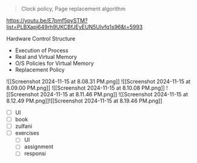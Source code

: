 > Clock policy, Page replacement algorithm

https://youtu.be/E7pmf5pySTM?list=PLBXapj649rh9UKCBfJEyEUN5Ulvfq1s96&t=5993

Hardware Control Structure 
- ﻿﻿Execution of Process 
- ﻿﻿Real and Virtual Memory 
- ﻿﻿O/S Policies for Virtual Memory 
- ﻿﻿Replacement Policy 

![[Screenshot 2024-11-15 at 8.08.31 PM.png]]
![[Screenshot 2024-11-15 at 8.09.00 PM.png]]
![[Screenshot 2024-11-15 at 8.10.08 PM.png]]
![[Screenshot 2024-11-15 at 8.11.46 PM.png]]
![[Screenshot 2024-11-15 at 8.12.49 PM.png]]![[Screenshot 2024-11-15 at 8.19.46 PM.png]]

- [ ] UI
- [ ] book
- [ ] zulfani
- [ ] exercises
	- [ ] UI
	- [ ] assignment
	- [ ] responsi